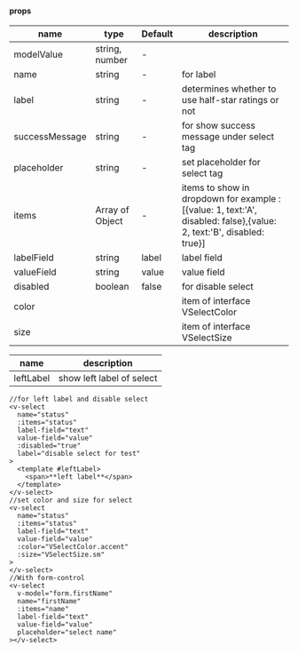 #### props

| name           | type            | Default | description                                                                                                          |
| -------------- | --------------- | ------- | -------------------------------------------------------------------------------------------------------------------- |
| modelValue     | string, number  | -       |                                                                                                                      |
| name           | string          | -       | for label                                                                                                            |
| label          | string          | -       | determines whether to use half-star ratings or not                                                                   |
| successMessage | string          | -       | for show success message under select tag                                                                            |
| placeholder    | string          | -       | set placeholder for select tag                                                                                       |
| items          | Array of Object | -       | items to show in dropdown for example : [{value: 1, text:'A', disabled: false},{value: 2, text:'B', disabled: true}] |
| labelField     | string          | label   | label field                                                                                                          |
| valueField     | string          | value   | value field                                                                                                          |
| disabled       | boolean         | false   | for disable select                                                                                                   |
| color          |                 |         | item of interface VSelectColor                                                                                       |
| size           |                 |         | item of interface VSelectSize                                                                                        |

| name      | description               |
| --------- | ------------------------- |
| leftLabel | show left label of select |

```vue
//for left label and disable select
<v-select
  name="status"
  :items="status"
  label-field="text"
  value-field="value"
  :disabled="true"
  label="disable select for test"
>
  <template #leftLabel>
    <span>**left label**</span>
  </template>
</v-select>
//set color and size for select
<v-select
  name="status"
  :items="status"
  label-field="text"
  value-field="value"
  :color="VSelectColor.accent"
  :size="VSelectSize.sm"
>
</v-select>
//With form-control
<v-select
  v-model="form.firstName"
  name="firstName"
  :items="name"
  label-field="text"
  value-field="value"
  placeholder="select name"
></v-select>
```
